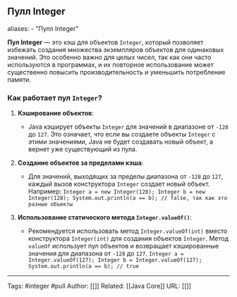 ## Пулл Integer

aliases: 
	- "Пулл Integer"

**Пул Integer** — это кэш для объектов `Integer`, который позволяет избежать создания множества экземпляров объектов для одинаковых значений. Это особенно важно для целых чисел, так как они часто используются в программах, и их повторное использование может существенно повысить производительность и уменьшить потребление памяти.
### Как работает пул `Integer`?

1. **Кэширование объектов**:
    - Java кэширует объекты `Integer` для значений в диапазоне от `-128` до `127`. Это означает, что если вы создаете объекты `Integer` с этими значениями, Java не будет создавать новый объект, а вернет уже существующий из пула.
1. **Создание объектов за пределами кэша**:
    - Для значений, выходящих за пределы диапазона от `-128` до `127`, каждый вызов конструктора `Integer` создает новый объект. Например:
        `Integer a = new Integer(128); Integer b = new Integer(128); System.out.println(a == b); // false, так как это разные объекты`
        
3. **Использование статического метода `Integer.valueOf()`**:
    
    - Рекомендуется использовать метод `Integer.valueOf(int)` вместо конструктора `Integer(int)` для создания объектов `Integer`. Метод `valueOf` использует пул объектов и возвращает кэшированные значения для диапазона от `-128` до `127`.
        `Integer a = Integer.valueOf(127); Integer b = Integer.valueOf(127); System.out.println(a == b); // true`


---
Tags: #integer #pull
Author: [[]]
Related: [[Java Core]]
URL: [[]]